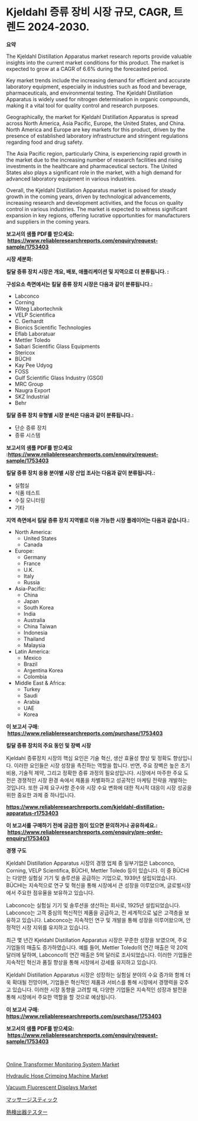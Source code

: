 <p><h1>Kjeldahl 증류 장비 시장 규모, CAGR, 트렌드 2024-2030.</h1></p><p><strong>요약</strong></p>
<p><p>The Kjeldahl Distillation Apparatus market research reports provide valuable insights into the current market conditions for this product. The market is expected to grow at a CAGR of 6.6% during the forecasted period. </p><p>Key market trends include the increasing demand for efficient and accurate laboratory equipment, especially in industries such as food and beverage, pharmaceuticals, and environmental testing. The Kjeldahl Distillation Apparatus is widely used for nitrogen determination in organic compounds, making it a vital tool for quality control and research purposes.</p><p>Geographically, the market for Kjeldahl Distillation Apparatus is spread across North America, Asia Pacific, Europe, the United States, and China. North America and Europe are key markets for this product, driven by the presence of established laboratory infrastructure and stringent regulations regarding food and drug safety. </p><p>The Asia Pacific region, particularly China, is experiencing rapid growth in the market due to the increasing number of research facilities and rising investments in the healthcare and pharmaceutical sectors. The United States also plays a significant role in the market, with a high demand for advanced laboratory equipment in various industries.</p><p>Overall, the Kjeldahl Distillation Apparatus market is poised for steady growth in the coming years, driven by technological advancements, increasing research and development activities, and the focus on quality control in various industries. The market is expected to witness significant expansion in key regions, offering lucrative opportunities for manufacturers and suppliers in the coming years.</p></p>
<p><strong>보고서의 샘플 PDF를 받으세요: &nbsp;<a href="https://www.reliableresearchreports.com/enquiry/request-sample/1753403">https://www.reliableresearchreports.com/enquiry/request-sample/1753403</a></strong></p>
<p><strong>시장 세분화:</strong></p>
<p><strong> 킬달 증류 장치 시장은 개요, 배포, 애플리케이션 및 지역으로 더 분류됩니다. :</strong></p>
<p><strong>구성요소 측면에서는 킬달 증류 장치 시장은 다음과 같이 분류됩니다.:</strong></p>
<p><ul><li>Labconco</li><li>Corning</li><li>Witeg Labortechnik</li><li>VELP Scientifica</li><li>C. Gerhardt</li><li>Bionics Scientific Technologies</li><li>Eflab Laboratuar</li><li>Mettler Toledo</li><li>Sabari Scientific Glass Equipments</li><li>Stericox</li><li>BÜCHI</li><li>Kay Pee Udyog</li><li>FOSS</li><li>Gulf Scientific Glass Industry (GSGI)</li><li>MRC Group</li><li>Naugra Export</li><li>SKZ Industrial</li><li>Behr</li></ul></p>
<p><strong> 킬달 증류 장치 유형별 시장 분석은 다음과 같이 분류됩니다.:</strong></p>
<p><ul><li>단순 증류 장치</li><li>증류 시스템</li></ul></p>
<p><strong>보고서의 샘플 PDF를 받으세요 :<a href="https://www.reliableresearchreports.com/enquiry/request-sample/1753403">https://www.reliableresearchreports.com/enquiry/request-sample/1753403</a></strong></p>
<p><strong> 킬달 증류 장치 응용 분야별 시장 산업 조사는 다음과 같이 분류됩니다.:</strong></p>
<p><ul><li>실험실</li><li>식품 테스트</li><li>수질 모니터링</li><li>기타</li></ul></p>
<p><strong>지역 측면에서 킬달 증류 장치 지역별로 이용 가능한 시장 플레이어는 다음과 같습니다.:</strong></p>
<p><ul>
    <li>
        North America:
        <ul>
            <li>United States</li>
            <li>Canada</li>
        </ul>
    </li>
    <li>
        Europe:
        <ul>
            <li>Germany</li>
            <li>France</li>
            <li>U.K.</li>
            <li>Italy</li>
            <li>Russia</li>
        </ul>
    </li>
    <li>
        Asia-Pacific:
        <ul>
            <li>China</li>
            <li>Japan</li>
            <li>South Korea</li>
            <li>India</li>
            <li>Australia</li>
            <li>China Taiwan</li>
            <li>Indonesia</li>
            <li>Thailand</li>
            <li>Malaysia</li>
        </ul>
    </li>
    <li>
        Latin America:
        <ul>
            <li>Mexico</li>
            <li>Brazil</li>
            <li>Argentina Korea</li>
            <li>Colombia</li>
        </ul>
    </li>
    <li>
        Middle East & Africa:
        <ul>
            <li>Turkey</li>
            <li>Saudi</li>
            <li>Arabia</li>
            <li>UAE</li>
            <li>Korea</li>
        </ul>
    </li>
    </ul></p>
<p><strong>이 보고서 구매: &nbsp;<a href="https://www.reliableresearchreports.com/purchase/1753403">https://www.reliableresearchreports.com/purchase/1753403</a></strong></p>
<p><strong>킬달 증류 장치의 주요 동인 및 장벽 시장</strong></p>
<p><p>Kjeldahl 증류장치 시장의 핵심 요인은 기술 혁신, 생산 효율성 향상 및 정확도 향상입니다. 이러한 요인들은 시장 성장을 촉진하는 역할을 합니다. 반면, 주요 장벽은 높은 초기 비용, 기술적 제약, 그리고 정확한 증류 과정의 필요성입니다. 시장에서 마주한 주요 도전은 경쟁적인 시장 환경 속에서 제품을 차별화하고 성공적인 마케팅 전략을 개발하는 것입니다. 또한 규제 요구사항 준수와 시장 수요 변화에 대한 적시적 대응이 시장 성공을 위한 중요한 과제 중 하나입니다.</p></p>
<p><strong><a href="https://www.reliableresearchreports.com/kjeldahl-distillation-apparatus-r1753403">https://www.reliableresearchreports.com/kjeldahl-distillation-apparatus-r1753403</a></strong></p>
<p><strong>이 보고서를 구매하기 전에 궁금한 점이 있으면 문의하거나 공유하세요.: &nbsp;<a href="https://www.reliableresearchreports.com/enquiry/pre-order-enquiry/1753403">https://www.reliableresearchreports.com/enquiry/pre-order-enquiry/1753403</a></strong></p>
<p><strong>경쟁 구도</strong></p>
<p><p>Kjeldahl Distillation Apparatus 시장의 경쟁 업체 중 일부기업은 Labconco, Corning, VELP Scientifica, BÜCHI, Mettler Toledo 등이 있습니다. 이 중 BÜCHI는 다양한 실험실 기기 및 솔루션을 공급하는 기업으로, 1939년 설립되었습니다. BÜCHI는 지속적으로 연구 및 혁신을 통해 시장에서 큰 성장을 이루었으며, 글로벌시장에서 주요한 점유율을 보유하고 있습니다.</p><p>Labconco는 실험실 기기 및 솔루션을 생산하는 회사로, 1925년 설립되었습니다. Labconco는 고객 중심의 혁신적인 제품을 공급하고, 전 세계적으로 넓은 고객층을 보유하고 있습니다. Labconco는 지속적인 연구 및 개발을 통해 성장을 이루어왔으며, 안정적인 시장 지위를 유지하고 있습니다.</p><p>최근 몇 년간 Kjeldahl Distillation Apparatus 시장은 꾸준한 성장을 보였으며, 주요 기업들의 매출도 증가하였습니다. 예를 들어, Mettler Toledo의 연간 매출은 약 20억 달러에 달하며, Labconco의 연간 매출은 5억 달러로 조사되었습니다. 이러한 기업들은 지속적인 혁신과 품질 향상을 통해 시장에서 강세를 유지하고 있습니다.</p><p>Kjeldahl Distillation Apparatus 시장은 성장하는 실험실 분야의 수요 증가와 함께 더욱 확대될 전망이며, 기업들은 혁신적인 제품과 서비스를 통해 시장에서 경쟁력을 갖추고 있습니다. 이러한 시장 동향을 고려할 때, 다양한 기업들은 지속적인 성장과 발전을 통해 시장에서 주요한 역할을 할 것으로 예상됩니다.</p></p>
<p><strong>이 보고서 구매: &nbsp; <a href="https://www.reliableresearchreports.com/purchase/1753403">https://www.reliableresearchreports.com/purchase/1753403</a></strong></p>
<p><strong>보고서의 샘플 PDF를 받으세요: &nbsp;<a href="https://www.reliableresearchreports.com/enquiry/request-sample/1753403">https://www.reliableresearchreports.com/enquiry/request-sample/1753403</a></strong><strong></strong></p>
<p>&nbsp;</p>
<p><p><a href="https://github.com/pgtimber/Market-Research-Report-List-2/blob/main/online-transformer-monitoring-system-market.md">Online Transformer Monitoring System Market</a></p><p><a href="https://github.com/lataunyatinikmelvin59ilbd0dv/Market-Research-Report-List-2/blob/main/hydraulic-hose-crimping-machine-market.md">Hydraulic Hose Crimping Machine Market</a></p><p><a href="https://www.linkedin.com/pulse/vacuum-fluorescent-displays-market-competitive-analysis-trends-ggafe?trackingId=g0ZlFoR%2FVGGMF2DwNLl5%2Fw%3D%3D">Vacuum Fluorescent Displays Market</a></p><p><a href="https://github.com/zjkmgcs938405/Market-Research-Report-List-1/blob/main/834614528152.md">マッサージスティック</a></p><p><a href="https://medium.com/@a.d.michael1/%E3%83%92%E3%83%BC%E3%83%88%E3%83%87%E3%82%A3%E3%83%86%E3%82%AF%E3%82%BF%E3%83%BC%E3%83%86%E3%82%B9%E3%82%BF%E3%83%BC%E5%B8%82%E5%A0%B4%E3%81%AE%E8%A6%8F%E6%A8%A1-cagr-%E3%83%88%E3%83%AC%E3%83%B3%E3%83%892024-2030-d4829f713e91">熱検出器テスター</a></p></p>